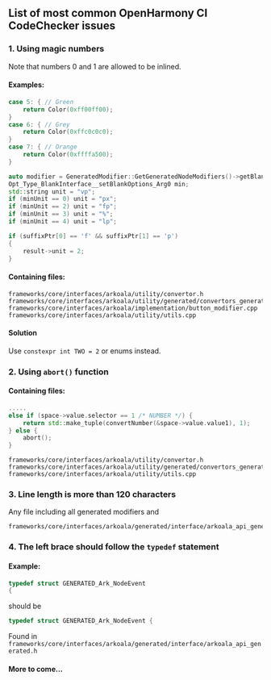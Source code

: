 ## List of most common OpenHarmony CI CodeChecker issues

### 1. Using magic numbers
Note that numbers 0 and 1 are allowed to be inlined.
#### Examples:  
```c++
case 5: { // Green
    return Color(0xff00ff00);
}
case 6: { // Grey
    return Color(0xffc0c0c0);
}
case 7: { // Orange
    return Color(0xffffa500);
}
```

```c++
auto modifier = GeneratedModifier::GetGeneratedNodeModifiers()->getBlankModifier();
Opt_Type_BlankInterface__setBlankOptions_Arg0 min;
std::string unit = "vp";
if (minUnit == 0) unit = "px";
if (minUnit == 2) unit = "fp";
if (minUnit == 3) unit = "%";
if (minUnit == 4) unit = "lp";
```

```c++
if (suffixPtr[0] == 'f' && suffixPtr[1] == 'p')
{
    result->unit = 2;
}
```

#### Containing files:
```
frameworks/core/interfaces/arkoala/utility/convertor.h
frameworks/core/interfaces/arkoala/utility/generated/convertors_generated.h
frameworks/core/interfaces/arkoala/implementation/button_modifier.cpp
frameworks/core/interfaces/arkoala/utility/utils.cpp
```

#### Solution
Use ```constexpr int TWO = 2``` or enums instead.


### 2. Using ```abort()``` function

#### Containing files:
```c++
.....
else if (space->value.selector == 1 /* NUMBER */) {
    return std::make_tuple(convertNumber(&space->value.value1), 1);
} else {
    abort();
}
```

```
frameworks/core/interfaces/arkoala/utility/convertor.h
frameworks/core/interfaces/arkoala/utility/generated/convertors_generated.h
frameworks/core/interfaces/arkoala/utility/utils.cpp
```

### 3. Line length is more than 120 characters
Any file including all generated modifiers and
```
frameworks/core/interfaces/arkoala/generated/interface/arkoala_api_generated.h

```

### 4. The left brace should follow the ```typedef``` statement
#### Example:
```c++
typedef struct GENERATED_Ark_NodeEvent
{
```

should be
```c++
typedef struct GENERATED_Ark_NodeEvent {
```

Found in ```frameworks/core/interfaces/arkoala/generated/interface/arkoala_api_generated.h```

#### More to come...


